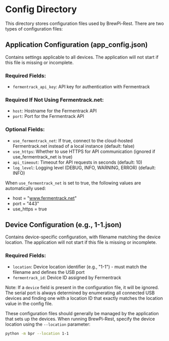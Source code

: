 # Config Directory

This directory stores configuration files used by BrewPi-Rest. There are two types of configuration files:

## Application Configuration (app_config.json)

Contains settings applicable to all devices. The application will not start if this file is missing or incomplete.

### Required Fields:
- `fermentrack_api_key`: API key for authentication with Fermentrack

### Required If Not Using Fermentrack.net:
- `host`: Hostname for the Fermentrack API
- `port`: Port for the Fermentrack API

### Optional Fields:
- `use_fermentrack_net`: If true, connect to the cloud-hosted Fermentrack.net instead of a local instance (default: false)
- `use_https`: Whether to use HTTPS for API communication (ignored if use_fermentrack_net is true)
- `api_timeout`: Timeout for API requests in seconds (default: 10)
- `log_level`: Logging level (DEBUG, INFO, WARNING, ERROR) (default: INFO)

When `use_fermentrack_net` is set to true, the following values are automatically used:
- host = "www.fermentrack.net"
- port = "443"
- use_https = true

## Device Configuration (e.g., 1-1.json)

Contains device-specific configuration, with filename matching the device location. The application will not start if this file is missing or incomplete.

### Required Fields:
- `location`: Device location identifier (e.g., "1-1") - must match the filename and defines the USB port
- `fermentrack_id`: Device ID assigned by Fermentrack

Note: If a `device` field is present in the configuration file, it will be ignored. The serial port is always determined by enumerating all connected USB devices and finding one with a location ID that exactly matches the location value in the config file.

These configuration files should generally be managed by the application that sets up the devices. When running BrewPi-Rest, specify the device location using the `--location` parameter:

```bash
python -m bpr --location 1-1
```
